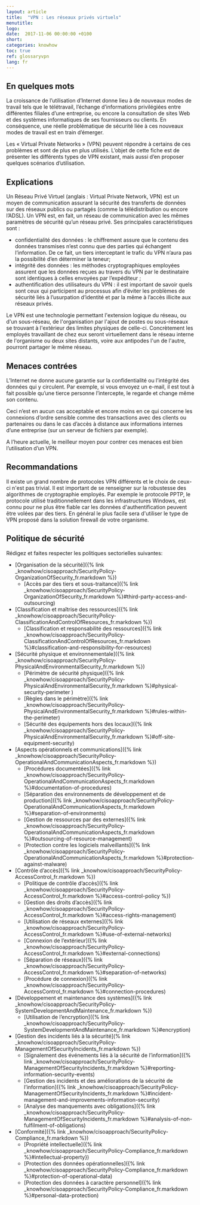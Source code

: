 ```yaml
---
layout: article
title:  "VPN : Les réseaux privés virtuels"
menutitle:
logo:
date:  2017-11-06 00:00:00 +0100
short:
categories: knowhow
toc: true
ref: glossaryvpn
lang: fr
---
```


## En quelques mots
La croissance de l’utilisation d’Internet donne lieu à de nouveaux modes de travail tels que le télétravail, l’échange d’informations privilégiées entre différentes filiales d’une entreprise, ou encore la consultation de sites Web et des systèmes informatiques de ses fournisseurs ou clients. En conséquence, une réelle problématique de sécurité liée à ces nouveaux modes de travail est en train d’émerger.

Les « Virtual Private Networks » (VPN) peuvent répondre à certains de ces problèmes et sont de plus en plus utilisés. L’objet de cette fiche est de présenter les différents types de VPN existant, mais aussi d’en proposer quelques scénarios d’utilisation.

## Explications
Un Réseau Privé Virtuel (anglais : Virtual Private Network, VPN) est un moyen de communication assurant la sécurité des transferts de données sur des réseaux publics ou partagés (comme la télédistribution ou encore l’ADSL). Un VPN est, en fait, un réseau de communication avec les mêmes paramètres de sécurité qu’un réseau privé. Ses principales caractéristiques sont :

* confidentialité des données : le chiffrement assure que le contenu des données transmises n’est connu que des parties qui échangent l’information. De ce fait, un tiers interceptant le trafic du VPN n’aura pas la possibilité d’en déterminer la teneur;
* intégrité des données : les méthodes cryptographiques employées assurent que les données reçues au travers du VPN par le destinataire sont identiques à celles envoyées par l’expéditeur ;
* authentification des utilisateurs du VPN : il est important de savoir quels sont ceux qui participent au processus afin d’éviter les problèmes de sécurité liés à l’usurpation d’identité et par la même à l’accès illicite aux réseaux privés.

Le VPN est une technologie permettant l'extension logique du réseau, ou d'un sous-réseau, de l'organisation par l'ajout de postes ou sous-réseaux se trouvant à l'extérieur des limites physiques de celle-ci. Concrètement les employés travaillant de chez eux seront virtuellement dans le réseau interne de l'organisme ou deux sites distants, voire aux antipodes l'un de l'autre, pourront partager le même réseau.


## Menaces contrées
L’Internet ne donne aucune garantie sur la confidentialité ou l’intégrité des données qui y circulent. Par exemple, si vous envoyez un e-mail, il est tout à fait possible qu’une tierce personne l’intercepte, le regarde et change même son contenu.

Ceci n’est en aucun cas acceptable et encore moins en ce qui concerne les connexions d’ordre sensible comme des transactions avec des clients ou partenaires ou dans le cas d’accès à distance aux informations internes d’une entreprise (sur un serveur de fichiers par exemple).

A l’heure actuelle, le meilleur moyen pour contrer ces menaces est bien l’utilisation d’un VPN.

## Recommandations
Il existe un grand nombre de protocoles VPN différents et le choix de ceux-ci n'est pas trivial. Il est important de se renseigner sur la robustesse des algorithmes de cryptographie employés. Par exemple le protocole PPTP, le protocole utilisé traditionnellement dans les infrastructures Windows, est connu pour ne plus être fiable car les données d'authentification peuvent être volées par des tiers.
En général le plus facile sera d'utiliser le type de VPN proposé dans la solution firewall de votre organisme.

## Politique de sécurité
Rédigez et faites respecter les politiques sectorielles suivantes:

* [Organisation de la sécurité]({% link _knowhow/cisoapproach/SecurityPolicy-OrganizationOfSecurity_fr.markdown %})
  * [Accès par des tiers et sous-traitance]({% link _knowhow/cisoapproach/SecurityPolicy-OrganizationOfSecurity_fr.markdown %}#third-party-access-and-outsourcing)
* [Classification et maîtrise des ressources]({% link _knowhow/cisoapproach/SecurityPolicy-ClassificationAndControlOfResources_fr.markdown %})
  * [Classification et responsabilité des ressources]({% link _knowhow/cisoapproach/SecurityPolicy-ClassificationAndControlOfResources_fr.markdown %}#classification-and-responsibility-for-resources)
* [Sécurité physique et environnementale]({% link _knowhow/cisoapproach/SecurityPolicy-PhysicalAndEnvironmentalSecurity_fr.markdown %})
  * [Périmètre de sécurité physique]({% link _knowhow/cisoapproach/SecurityPolicy-PhysicalAndEnvironmentalSecurity_fr.markdown %}#physical-security-perimeter )
  * [Règles dans le périmètre]({% link _knowhow/cisoapproach/SecurityPolicy-PhysicalAndEnvironmentalSecurity_fr.markdown %}#rules-within-the-perimeter)
  * [Sécurité des équipements hors des locaux]({% link _knowhow/cisoapproach/SecurityPolicy-PhysicalAndEnvironmentalSecurity_fr.markdown %}#off-site-equipment-security)
* [Aspects opérationnels et communications]({% link _knowhow/cisoapproach/SecurityPolicy-OperationalAndCommunicationAspects_fr.markdown %})
  * [Procédures documentées]({% link _knowhow/cisoapproach/SecurityPolicy-OperationalAndCommunicationAspects_fr.markdown %}#documentation-of-procedures)
  * [Séparation des environnements de développement et de production]({% link _knowhow/cisoapproach/SecurityPolicy-OperationalAndCommunicationAspects_fr.markdown %}#separation-of-environments)
  * [Gestion de ressources par des externes]({% link _knowhow/cisoapproach/SecurityPolicy-OperationalAndCommunicationAspects_fr.markdown %}#outsourcing-of-resource-management)
  * [Protection contre les logiciels malveillants]({% link _knowhow/cisoapproach/SecurityPolicy-OperationalAndCommunicationAspects_fr.markdown %}#protection-against-malware)
* [Contrôle d’accès]({% link _knowhow/cisoapproach/SecurityPolicy-AccessControl_fr.markdown %})
  * [Politique de contrôle d’accès]({% link _knowhow/cisoapproach/SecurityPolicy-AccessControl_fr.markdown %}#access-control-policy %})
  * [Gestion des droits d’accès]({% link _knowhow/cisoapproach/SecurityPolicy-AccessControl_fr.markdown %}#access-rights-management)
  * [Utilisation de réseaux externes]({% link _knowhow/cisoapproach/SecurityPolicy-AccessControl_fr.markdown %}#use-of-external-networks)
  * [Connexion de l’extérieur]({% link _knowhow/cisoapproach/SecurityPolicy-AccessControl_fr.markdown %}#external-connections)
  * [Séparation de réseaux]({% link _knowhow/cisoapproach/SecurityPolicy-AccessControl_fr.markdown %}#separation-of-networks)
  * [Procédure de connexion]({% link _knowhow/cisoapproach/SecurityPolicy-AccessControl_fr.markdown %}#connection-procedures)
* [Développement et maintenance des systèmes]({% link _knowhow/cisoapproach/SecurityPolicy-SystemDevelopmentAndMaintenance_fr.markdown %})
  * [Utilisation de l’encryption]({% link _knowhow/cisoapproach/SecurityPolicy-SystemDevelopmentAndMaintenance_fr.markdown %}#encryption)
* [Gestion des incidents liés à la sécurité](% link _knowhow/cisoapproach/SecurityPolicy-ManagementOfSecurityIncidents_fr.markdown %})
  * [Signalement des événements liés à la sécurité de l’information]({% link _knowhow/cisoapproach/SecurityPolicy-ManagementOfSecurityIncidents_fr.markdown %}#reporting-information-security-events)
  * [Gestion des incidents et des améliorations de la sécurité de l’information]({% link _knowhow/cisoapproach/SecurityPolicy-ManagementOfSecurityIncidents_fr.markdown %}#incident-management-and-improvements-information-security)
  * [Analyse des manquements avec obligations]({% link _knowhow/cisoapproach/SecurityPolicy-ManagementOfSecurityIncidents_fr.markdown %}#analysis-of-non-fulfilment-of-obligations)
* [Conformité]({% link _knowhow/cisoapproach/SecurityPolicy-Compliance_fr.markdown %})
  * [Propriété intellectuelle]({% link _knowhow/cisoapproach/SecurityPolicy-Compliance_fr.markdown %}#intellectual-property})
  * [Protection des données opérationnelles]({% link _knowhow/cisoapproach/SecurityPolicy-Compliance_fr.markdown %}#protection-of-operational-data)
  * [Protection des données à caractère personnel]({% link _knowhow/cisoapproach/SecurityPolicy-Compliance_fr.markdown %}#personal-data-protection)  
